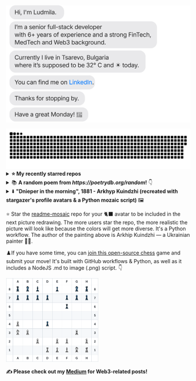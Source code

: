 [![](https://raw.githubusercontent.com/milaabl/milaabl/main/chat.svg)](https://www.linkedin.com/in/ludmila-a-dev/)

<!-- https://github.com/milaabl/milaabl/assets/86361434/c35b0e6f-acf0-435e-920d-b90faa4788ad -->

<img alt="Snake eating my contributions for breakfast🧉" src="https://raw.githubusercontent.com/milaabl/milaabl-readme/preview/github-contribution-grid-snake.svg" />

<details>
<summary>
  <strong>⭐ My recently starred repos </strong>
</summary>
  
<!-- Starred repos start -->
| Name | Url | Stars | Description |
| --- | --- |  --- |  --- |
| pcaversaccio/erc20-permit-upgradeable|https://github.com/pcaversaccio/erc20-permit-upgradeable|10|Permit-enabled, upgradeable ERC20 smart contract template.|
| Genza999/VotingOnSolana_smartcontract|https://github.com/Genza999/VotingOnSolana_smartcontract|3|Repo to showcase my version of voting for proposals on the solana blockchain|
| CloudNativeEntrepreneur/web3auth-service|https://github.com/CloudNativeEntrepreneur/web3auth-service|7|Issues JWT tokens in response to completing challenges using metamask for performing actions against APIs|
| ikluft/prefvote|https://github.com/ikluft/prefvote|4|PrefVote is to promote ranked-choice preference voting algorithms. It is descended from the Vote::STV software written by Ian Kluft in Perl originally in 1998 and used by multiple clubs and non-profit organizations over the years for polls and elections.|
| shota-imoto/tohyo|https://github.com/shota-imoto/tohyo|1|voting cli tool|
| AngleProtocol/angle-transmuter|https://github.com/AngleProtocol/angle-transmuter|18|⚗️ Smart contracts for Transmuter, an autonomous and modular price stability module for decentralized stablecoin protocols|
| Picodes/4naly3er|https://github.com/Picodes/4naly3er|288|Static smart contract code 4naly3er|
| AngleProtocol/boilerplate|https://github.com/AngleProtocol/boilerplate|15|👩‍💻 Angle Boilerplate for starting new web3 projects|
| AngleProtocol/Uniswap-Incentives-Computer|https://github.com/AngleProtocol/Uniswap-Incentives-Computer|7|🦄 Uniswap Incentives Computer|
| AngleProtocol/angle-router|https://github.com/AngleProtocol/angle-router|3|🛣 Routing contracts of the Angle Protocol|
| AngleProtocol/angle-core|https://github.com/AngleProtocol/angle-core|79|🇪🇺 Smart contracts for the Core Module and the governance of the Angle Protocol|
| exactly/protocol|https://github.com/exactly/protocol|47|exactly is a decentralized, non-custodial and autonomous marketplace for depositing and borrowing crypto assets at a variable or fixed interest rate.|
| OlympusDAO/olympus-v3|https://github.com/OlympusDAO/olympus-v3|28|Olympus V3 smart contracts|
| GuardianUI/GuardianTest|https://github.com/GuardianUI/GuardianTest|23|Web3 E2E Testing Framework|
| OlympusDAO/olympus-frontend|https://github.com/OlympusDAO/olympus-frontend|281||
| DoubleGremlin181/DoubleGremlin181|https://github.com/DoubleGremlin181/DoubleGremlin181|71|Come play TicTacToe on my profile's README|
| pola-rs/polars|https://github.com/pola-rs/polars|19674|Fast multi-threaded, hybrid-out-of-core query engine focussing on DataFrame front-ends|
| ethereum/wiki|https://github.com/ethereum/wiki|14761|The Ethereum Wiki|
| visualitypl/seedify|https://github.com/visualitypl/seedify|2|Let your seed code become a first-class member of the Rails app and put it into seed objects. Invoke them as rake tasks or from within the app/console, with or without the parameters. Progress logging included.|
| mpiorowski/svelte-auth|https://github.com/mpiorowski/svelte-auth|2||
| mento-protocol/mento-deployment|https://github.com/mento-protocol/mento-deployment|2|This repository contains scripts necessary to deploy upgrades to the Mento protocol|
| mdulin2/sushi_swap_expliot_2023|https://github.com/mdulin2/sushi_swap_expliot_2023|4||
| sushiswap/v3-core|https://github.com/sushiswap/v3-core|3|This repository contains the core smart contracts for the SushiSwap V3 Protocol.|
| sushiswap/v2-core|https://github.com/sushiswap/v2-core|4|This repository contains the core smart contracts for the SushiSwap V2 Protocol.|
| cvnlab/knkutils|https://github.com/cvnlab/knkutils|44|MATLAB utility functions written by Kendrick Kay|
| QuadrataNetwork/passport-contracts|https://github.com/QuadrataNetwork/passport-contracts|5||
| Seedifyfund/Seed-Staking-smart-contract|https://github.com/Seedifyfund/Seed-Staking-smart-contract|6||
| MerlinEgalite/hack-smart-contract|https://github.com/MerlinEgalite/hack-smart-contract|3|Smart contracts to practice your (WH) hacking skills.|
| rainbow-me/rainbowkit|https://github.com/rainbow-me/rainbowkit|1993|The best way to connect a wallet 🌈 🧰|
| Mean-Finance/aztec-connect-bridges|https://github.com/Mean-Finance/aztec-connect-bridges|1||

<!-- Starred repos end -->

</details>

<details>
  <summary>📚 <strong>A random poem from <em>https://poetrydb.org/random</em>!</strong> 👇 </summary>

<!-- Start poem -->
# 💮 October by *Edward Thomas*

<p>
    THE green elm with the one great bough of gold<br/>Lets leaves into the grass slip, one by one,--<br/>The short hill grass, the mushrooms small milk-white,<br/>Harebell and scabious and tormentil,<br/>That blackberry and gorse, in dew and sun,<br/>Bow down to; and the wind travels too light<br/>To shake the fallen birch leaves from the fern;<br/>The gossamers wander at their own will.<br/>At heavier steps than birds' the squirrels scold.<br/><br/>The rich scene has grown fresh again and new<br/>As Spring and to the touch is not more cool<br/>Than it is warm to the gaze; and now I might<br/>As happy be as earth is beautiful,<br/>Were I some other or with earth could turn<br/>In alternation of violet and rose,<br/>Harebell and snowdrop, at their season due,<br/>And gorse that has no time not to be gay.<br/>But if this be not happiness,--who knows?<br/>Some day I shall think this a happy day,<br/>And this mood by the name of melancholy<br/>Shall no more blackened and obscured be.
</p>

***
<!-- End poem -->
</details>

<details>
<summary>
  ⬇️ <strong>"Dnieper in the morning", 1881 - Arkhyp Kuindzhi (recreated with stargazer's profile avatars & a Python mozaic script)</strong> 🖼️
</summary>

<img width="49%" src="https://raw.githubusercontent.com/milaabl/readme-mosaic/main/data/input.jpg" alt="Original picture"/>
<img width="49%" src="https://raw.githubusercontent.com/milaabl/readme-mosaic/main/data/output.jpg" alt="Output picture"/>
<img width="70%" src="https://raw.githubusercontent.com/milaabl/readme-mosaic/main/data/output.gif" alt="Output GIF"/>
</details>

⭐ Star the [readme-mosaic](https://github.com/milaabl/readme-mosaic) repo for your 🐈‍⬛ avatar to be included in the next picture redrawing. The more users star the repo, the more realistic the picture will look like because the colors will get more diverse. It's a Python workflow. The author of the painting above is Arkhip Kuindzhi — a Ukrainian painter 💙💛.

♟️If you have some time, you can [join this open-source chess](https://github.com/milaabl/readme-chess) game and submit your move! It's built with GitHub workflows & Python, as well as it includes a NodeJS .md to image (.png) script. 👇

<a href="https://github.com/milaabl/readme-chess/blob/master/README.md"><img src="https://raw.githubusercontent.com/milaabl/readme-chess/master/chess.png" alt="README chess dynamic game preview" width="50%" /></a>

<strong>✍️ Please check out my <a href="https://medium.com/@milaabl2405">Medium</a> for Web3-related posts!</strong>
